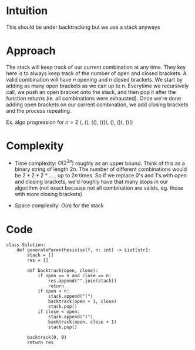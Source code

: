 # Intuition
This should be under backtracking but we use a stack anyways

# Approach
The stack will keep track of our current combination at any time. They key here is to always keep track of the number of open and closed brackets. A valid combination will have $n$ opening and $n$ closed brackets. We start by adding as many open brackets as we can up to n. Everytime we recursively call, we push an open bracket onto the stack, and then pop it after the function returns (ie. all combinations were exhausted). Once we're done adding open brackets on our current combination, we add closing brackets and the process repeating.

Ex. algo progression for $n = 2$
(, ((, ((), (()), (), ()(, ()()


# Complexity
- Time complexity: $O(2^{2n})$ roughly as an upper bound. Think of this as a binary string of length $2n$. The number of different combinations would be $2 * 2 * 2 * .....$ up to $2n$ times. So if we replace 0's and 1's with open and closing brackets, we'd roughly have that many stops in our algorithm (not exact because not all combination are valids, eg. those with more closing brackets)
<!-- Add your time complexity here, e.g. $$O(n)$$ -->

- Space complexity: $O(n)$ for the stack
<!-- Add your space complexity here, e.g. $$O(n)$$ -->

# Code
```python3
class Solution:
    def generateParenthesis(self, n: int) -> List[str]:
        stack = []
        res = []

        def backtrack(open, close):
            if open == n and close == n:
                res.append("".join(stack))
                return
            if open < n:
                stack.append("(")
                backtrack(open + 1, close)
                stack.pop()
            if close < open:
                stack.append(")")
                backtrack(open, close + 1)
                stack.pop()
        
        backtrack(0, 0)
        return res
            
```
